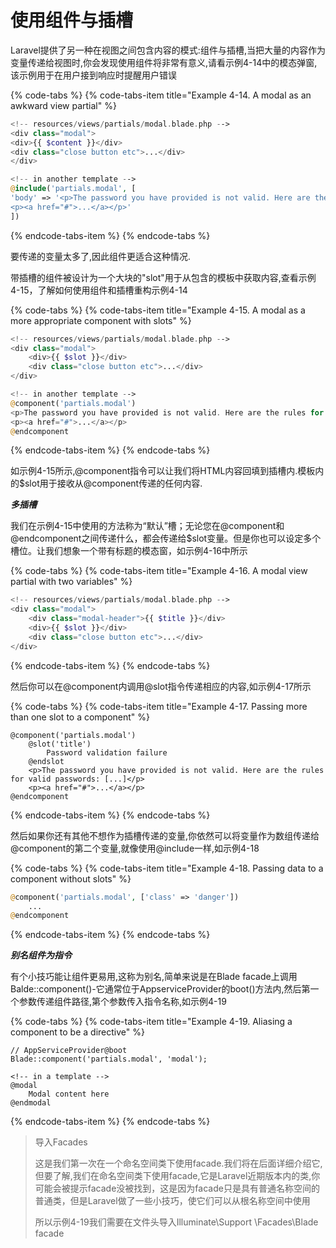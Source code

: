 # 使用组件与插槽

Laravel提供了另一种在视图之间包含内容的模式:组件与插槽,当把大量的内容作为变量传递给视图时,你会发现使用组件将非常有意义,请看示例4-14中的模态弹窗,该示例用于在用户接到响应时提醒用户错误

{% code-tabs %}
{% code-tabs-item title="Example 4-14. A modal as an awkward view partial" %}
```php
<!-- resources/views/partials/modal.blade.php -->
<div class="modal">
<div>{{ $content }}</div>
<div class="close button etc">...</div>
</div>

<!-- in another template -->
@include('partials.modal', [
'body' => '<p>The password you have provided is not valid. Here are the rules for valid passwords: [...]</p>
<p><a href="#">...</a></p>'
])
```
{% endcode-tabs-item %}
{% endcode-tabs %}

要传递的变量太多了,因此组件更适合这种情况.

带插槽的组件被设计为一个大块的"slot"用于从包含的模板中获取内容,查看示例4-15，了解如何使用组件和插槽重构示例4-14

{% code-tabs %}
{% code-tabs-item title="Example 4-15. A modal as a more appropriate component with slots" %}
```php
<!-- resources/views/partials/modal.blade.php -->
<div class="modal">
    <div>{{ $slot }}</div>
    <div class="close button etc">...</div>
</div>

<!-- in another template -->
@component('partials.modal')
<p>The password you have provided is not valid. Here are the rules for valid passwords: [...]</p>
<p><a href="#">...</a></p> 
@endcomponent
```
{% endcode-tabs-item %}
{% endcode-tabs %}

如示例4-15所示,@component指令可以让我们将HTML内容回填到插槽内.模板内的$slot用于接收从@component传递的任何内容.

_**多插槽**_

 我们在示例4-15中使用的方法称为“默认”槽；无论您在@component和@endcomponent之间传递什么，都会传递给$slot变量。但是你也可以设定多个槽位。让我们想象一个带有标题的模态窗，如示例4-16中所示

{% code-tabs %}
{% code-tabs-item title="Example 4-16. A modal view partial with two variables" %}
```php
<!-- resources/views/partials/modal.blade.php -->
<div class="modal">
    <div class="modal-header">{{ $title }}</div> 
    <div>{{ $slot }}</div>
    <div class="close button etc">...</div>
</div>
```
{% endcode-tabs-item %}
{% endcode-tabs %}

然后你可以在@component内调用@slot指令传递相应的内容,如示例4-17所示

{% code-tabs %}
{% code-tabs-item title="Example 4-17. Passing more than one slot to a component" %}
```text
@component('partials.modal')
    @slot('title')
        Password validation failure
    @endslot
    <p>The password you have provided is not valid. Here are the rules for valid passwords: [...]</p>
    <p><a href="#">...</a></p> 
@endcomponent
```
{% endcode-tabs-item %}
{% endcode-tabs %}

然后如果你还有其他不想作为插槽传递的变量,你依然可以将变量作为数组传递给@component的第二个变量,就像使用@include一样,如示例4-18

{% code-tabs %}
{% code-tabs-item title="Example 4-18. Passing data to a component without slots" %}
```php
@component('partials.modal', ['class' => 'danger'])
    ...
@endcomponent
```
{% endcode-tabs-item %}
{% endcode-tabs %}

_**别名组件为指令**_

有个小技巧能让组件更易用,这称为别名,简单来说是在Blade facade上调用Balde::component\(\)-它通常位于AppserviceProvider的boot\(\)方法内,然后第一个参数传递组件路径,第个参数传入指令名称,如示例4-19

{% code-tabs %}
{% code-tabs-item title="Example 4-19. Aliasing a component to be a directive" %}
```text
// AppServiceProvider@boot
Blade::component('partials.modal', 'modal');

<!-- in a template -->
@modal
    Modal content here
@endmodal
```
{% endcode-tabs-item %}
{% endcode-tabs %}

> 导入Facades
>
> 这是我们第一次在一个命名空间类下使用facade.我们将在后面详细介绍它,但要了解,我们在命名空间类下使用facade,它是Laravel近期版本内的类,你可能会被提示facade没被找到，这是因为facade只是具有普通名称空间的普通类，但是Laravel做了一些小技巧，使它们可以从根名称空间中使用
>
> 所以示例4-19我们需要在文件头导入Illuminate\Support \Facades\Blade facade

